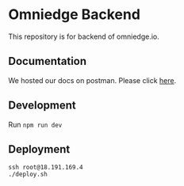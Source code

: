 # Omniedge Backend

This repository is for backend of omniedge.io.

## Documentation

We hosted our docs on postman. Please click [here](https://documenter.getpostman.com/view/4511478/UVXgMceM).

## Development

Run `npm run dev`

## Deployment

```
ssh root@18.191.169.4
./deploy.sh
```

